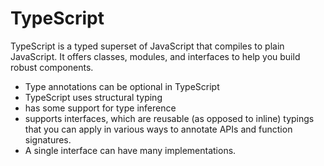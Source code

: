 # TypeScript

TypeScript is a typed superset of JavaScript that compiles to plain JavaScript. It offers classes, modules, and interfaces to help you build robust components.


- Type annotations can be optional in TypeScript 
- TypeScript uses structural typing
- has some support for type inference
- supports interfaces, which are reusable (as opposed to inline) typings that you can apply in various ways to annotate APIs and function signatures.
- A single interface can have many implementations.
